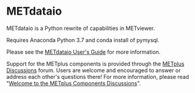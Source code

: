 # METdataio
METdataio is a Python rewrite of capabilities in METviewer.

Requires Anaconda Python 3.7 and conda install of pymysql.

Please see the [METdataio User's Guide](https://metdatadb.readthedocs.io/en/latest) for more information.

Support for the METplus components is provided through the
[METplus Discussions](https://github.com/dtcenter/METplus/discussions) forum.
Users are welcome and encouraged to answer or address each other's questions there!  For more
information, please read
"[Welcome to the METplus Components Discussions](https://github.com/dtcenter/METplus/discussions/939)".
